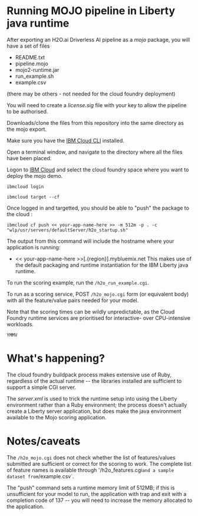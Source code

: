 # Running MOJO pipeline in Liberty java runtime

After exporting an H2O.ai Driverless AI pipeline as a _mojo_ package, you will have a set of files
+ README.txt
+ pipeline.mojo
+ mojo2-runtime.jar
+ run_example.sh
+ example.csv

(there may be others - not needed for the cloud foundry deployment)

You will need to create a _license.sig_ file with your key to allow the pipeline to be authorised.

Downloads/clone the files from this repository into the same directory as the mojo export.

Make sure you have the [IBM Cloud CLI](https://cloud.ibm.com/docs/cli?topic=cloud-cli-getting-started) installed.

Open a terminal window, and navigate to the directory where all the files have been placed.

Logon to [IBM Cloud](https://cloud.ibm.com) and select the cloud foundry space where you want to deploy the mojo demo.
```
ibmcloud login

ibmcloud target --cf
```

Once logged in and targetted, you should be able to "push" the package to the cloud :
```
ibmcloud cf push << your-app-name-here >> -m 512m -p . -c "wlp/usr/servers/defaultServer/h2o_startup.sh"
```

The output from this command will include the hostname where your application is running:

+ << your-app-name-here >>[.{region}].mybluemix.net
This makes use of the default packaging and runtime instantiation for the IBM Liberty java runtime.

To run the scoring example, run the `/h2o_run_example.cgi`.

To run as a scoring service, POST `/h2o_mojo.cgi` form (or equivalent body) with all the feature/value pairs needed for your model.

Note that the scoring times can be wildly unpredictable, as the Cloud Foundry runtime services are prioritised for interactive- over CPU-intensive workloads.

`YMMV`

# What's happening?

The cloud foundry buildpack process makes extensive use of Ruby, regardless of the actual runtime -- the libraries installed are sufficient to support a simple CGI server.

The _server.xml_ is used to trick the runtime setup into using the Liberty environment rather than a Ruby environment; the process doesn't actually create a Liberty server application, but does make the java environment available to the Mojo scoring application.

# Notes/caveats

The `/h2o_mojo.cgi` does not check whether the list of features/values submitted are sufficient or correct for the scoring to work. 
The complete list of feature names is available through '/h2o_features.cgi` and a sample dataset from `/example.csv`.

The "push" command sets a runtime memory limit of 512MB; if this is unsufficient for your model to run, the application with trap and exit with a completion code of 137 -- you will need to increase the memory allocated to the application.
